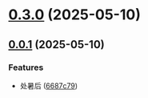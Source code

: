 # [0.3.0](https://git.sankuai.com/hfe/max-miniapp-ts/compare/v0.0.1...v0.3.0) (2025-05-10)



## [0.0.1](https://git.sankuai.com/hfe/max-miniapp-ts/compare/6687c79b87433c01fa1c43a243c7a29a23d76415...v0.0.1) (2025-05-10)


### Features

* 处暑后 ([6687c79](https://git.sankuai.com/hfe/max-miniapp-ts/commits/6687c79b87433c01fa1c43a243c7a29a23d76415))



